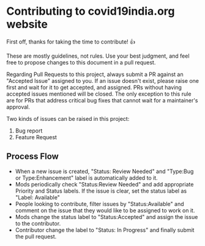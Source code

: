 # Contributing to covid19india.org website

First off, thanks for taking the time to contribute! :+1:

These are mostly guidelines, not rules. Use your best judgment, and feel free to propose changes to this document in a pull request.


Regarding Pull Requests to this project, always submit a PR against an "Accepted Issue" assigned to you. If an issue doesn't exist, please raise one first and wait for it to get accepted, and assigned. PRs without having accepted issues mentioned will be closed. The only exception to this rule are for PRs that address critical bug fixes that cannot wait for a maintainer's approval.

Two kinds of issues can be raised in this project:

1. Bug report
2. Feature Request


## Process Flow

* When a new issue is created, "Status: Review Needed" and "Type:Bug or Type:Enhancement" label is automatically added to it.
* Mods periodically check "Status:Review Needed" and add appropriate Priority and Status labels. If the issue is clear, set the status label as "Label: Available"
* People looking to contribute, filter issues by "Status:Available" and comment on the issue that they would like to be assigned to work on it.
* Mods change the status label to "Status:Accepted" and assign the issue to the contributor.
* Contributor change the label to "Status: In Progress" and finally submit the pull request.
